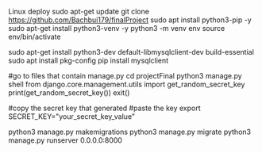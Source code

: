 Linux deploy
sudo apt-get update
git clone https://github.com/Bachbui179/finalProject
sudo apt install python3-pip -y
sudo apt-get install python3-venv -y
python3 -m venv env
source env/bin/activate

sudo apt-get install python3-dev default-libmysqlclient-dev build-essential
sudo apt install pkg-config
pip install mysqlclient

#go to files that contain manage.py
cd projectFinal 
python3 manage.py shell
  from django.core.management.utils import get_random_secret_key
  print(get_random_secret_key())
  exit()
  
#copy the secret key that generated 
#paste the key
export SECRET_KEY="your_secret_key_value"

python3 manage.py makemigrations
python3 manage.py migrate
python3 manage.py runserver 0.0.0.0:8000

